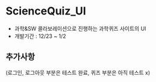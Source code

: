 # ScienceQuiz_UI
- 과학&amp;SW 콜라보레이션으로 진행하는 과학퀴즈 사이트의 UI 
- 개발기간 : 12/23 ~ 1/2 
## 추가사항
(로그인, 로그아웃 부분은 테스트 완료, 퀴즈 부분은 아직 테스트 x)
